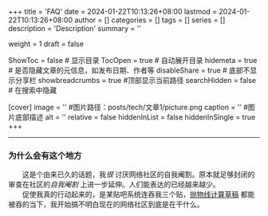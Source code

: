 +++
title = 'FAQ'
date = 2024-01-22T10:13:26+08:00
lastmod = 2024-01-22T10:13:26+08:00
author = []
categories = []
tags = []
series = []
description = 'Description'
summary = ''

weight = 1
draft = false

ShowToc = false  # 显示目录
TocOpen = true # 自动展开目录
hidemeta = true # 是否隐藏文章的元信息，如发布日期、作者等
disableShare = true # 底部不显示分享栏
showbreadcrumbs = true #顶部显示当前路径
searchHidden =  false # 在搜索中隐藏

[cover]
    image = '' #图片路径：posts/tech/文章1/picture.png
    caption = '' #图片底部描述
    alt = ''
    relative = false
    hiddenInList = false
    hiddenInSingle = true
+++

----
### 为什么会有这个地方

&emsp;&emsp;这是个由来已久的话题，我*很* 讨厌网络社区的自我阉割。原本就足够封闭的审查在社区的*自我阉割* 上进一步延伸。人们能表达的已经越来越少。  
&emsp;&emsp;促使我真的行动起来的，是某贴吧系统连吞我三个贴，[抛物线计算草稿][parabola_draft] 都能被吞的当下，我开始搞不明白现在的网络社区到底是在干什么。  

[parabola_draft]: https://img.tcio3.top/about--23.9.17-parabola.png
